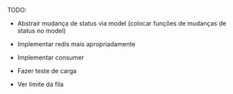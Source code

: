 TODO:

* Abstrair mudança de status via model 
(colocar funções de mudanças de status no model)

* Implementar redis mais apropriadamente
* Implementar consumer
* Fazer teste de carga
* Ver limite da fila